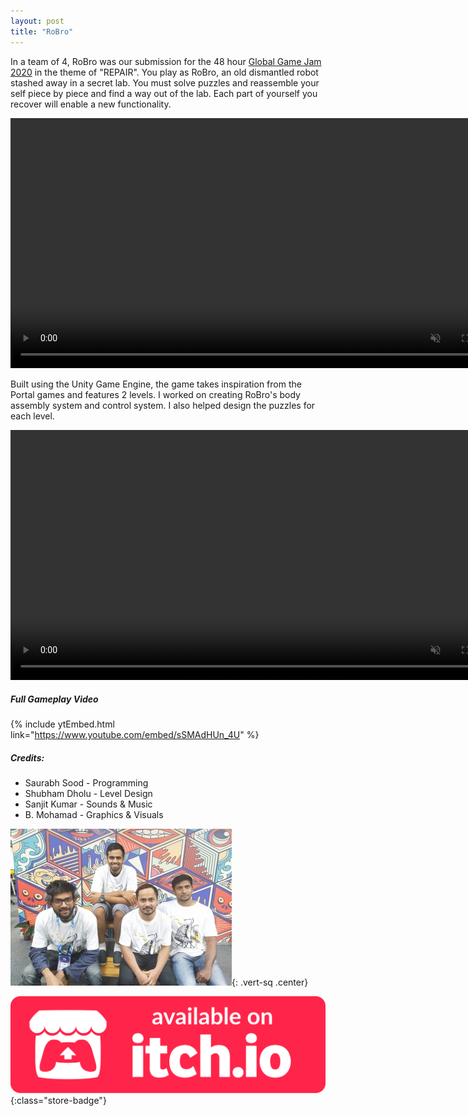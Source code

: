 ```yaml
---
layout: post
title: "RoBro"
---
```


In a team of 4, RoBro was our submission for the 48 hour [Global Game Jam 2020](https://globalgamejam.org/2020/games/robro-0) in the theme of "REPAIR". You play as RoBro, an old dismantled robot stashed away in a secret lab. You must solve puzzles and reassemble your self piece by piece and find a way out of the lab. Each part of yourself you recover will enable a new functionality.

<video autoplay muted loop class="post-video" width="800">
      <source src="/assets/media/robro_assembly_vid.mp4" type="video/mp4">
</video>

Built using the Unity Game Engine, the game takes inspiration from the Portal games and features 2 levels. I worked on creating RoBro's body assembly system and control system. I also helped design the puzzles for each level.


<video autoplay muted loop class="post-video" width="800">
      <source src="/assets/media/robro_puzzles_vid.mp4" type="video/mp4">
</video>

##### Full Gameplay Video
{% include ytEmbed.html link="https://www.youtube.com/embed/sSMAdHUn_4U" %}

##### Credits:
- Saurabh Sood - Programming
- Shubham Dholu - Level Design
- Sanjit Kumar - Sounds & Music
- B. Mohamad - Graphics & Visuals

![Team Members](/assets/media/robro_team.jpg){: .vert-sq .center}

[![itch.io Store Link](/assets/media/itch-store-badge.svg)](https://xsoodx.itch.io/robro){:class="store-badge"}